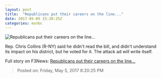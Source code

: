 ```yaml
---
layout: post
title:  "Republicans put their careers on the line..."
date: 2017-05-05 15:20:25Z
categories: msnbc
---
```


![Republicans put their careers on the line...](http://www.msnbc.com/sites/msnbc/files/styles/ratio--1_91-1--1200x630/public/ap_376389627874.jpg?itok=JFrKPP2d)

Rep. Chris Collins (R-NY) said he didn't read the bill, and didn't understand its impact on his district, but he voted for it. The attack ad will write itself.


Full story on F3News: [Republicans put their careers on the line...](http://www.f3nws.com/n/xn4Pc)

> Posted on: Friday, May 5, 2017 8:20:25 PM
